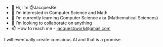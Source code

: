 - 👋 Hi, I’m @JacquesBe
- 👀 I’m interested in Computer Science and Math
- 🌱 I’m currently learning Computer Science aka (Mathematical Sciences)
- 💞️ I’m looking to collaborate on anything
- 📫 How to reach me - jacquesbwork@gmail.com

I will eventually create conscious AI and that is a promise.

<!---
JacquesBe/JacquesBe is a ✨ special ✨ repository because its `README.md` (this file) appears on your GitHub profile.
You can click the Preview link to take a look at your changes.
--->
